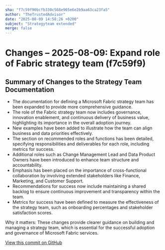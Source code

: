 ```yaml
---
sha: "f7c59f90bcfb330c568e965e6e2b9aa63ca23fa5"
author: "TheTrustedAdvisor"
date: "2025-08-09 14:58:26 +0200"
subject: "Strategyteam extended"
merge: false
---
```


# Changes – 2025-08-09: Expand role of Fabric strategy team (f7c59f9)

## Summary of Changes to the Strategy Team Documentation

- The documentation for defining a Microsoft Fabric strategy team has been expanded to provide more comprehensive guidance.
- The role of the Fabric strategy team now includes governance, innovation enablement, and continuous delivery of business value, highlighting its importance in the overall adoption journey.
- New examples have been added to illustrate how the team can align business and data priorities effectively.
- The section on recommended roles and functions has been detailed, specifying responsibilities and deliverables for each role, including metrics for success.
- Additional roles such as Change Management Lead and Data Product Owners have been introduced to enhance team structure and accountability.
- Emphasis has been placed on the importance of cross-functional collaboration by involving extended stakeholders like Finance, Marketing, and Customer Support.
- Recommendations for success now include maintaining a shared backlog to ensure continuous improvement and transparency within the team.
- Metrics for success have been defined to measure the effectiveness of the strategy team, such as onboarding percentages and stakeholder satisfaction scores.

Why it matters: These changes provide clearer guidance on building and managing a strategy team, which is essential for the successful adoption and governance of Microsoft Fabric services.

[View this commit on GitHub](https://github.com/TheTrustedAdvisor/FabricAdoptionFramework/commit/f7c59f90bcfb330c568e965e6e2b9aa63ca23fa5)
